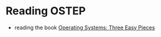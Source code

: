 # Reading OSTEP
- reading the book [Operating Systems: Three Easy Pieces](https://pages.cs.wisc.edu/~remzi/OSTEP/)
